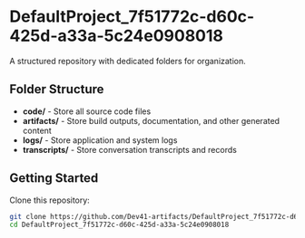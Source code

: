 # DefaultProject_7f51772c-d60c-425d-a33a-5c24e0908018
A structured repository with dedicated folders for organization.

## Folder Structure

- **code/** - Store all source code files
- **artifacts/** - Store build outputs, documentation, and other generated content
- **logs/** - Store application and system logs
- **transcripts/** - Store conversation transcripts and records

## Getting Started

Clone this repository:
```bash
git clone https://github.com/Dev41-artifacts/DefaultProject_7f51772c-d60c-425d-a33a-5c24e0908018
cd DefaultProject_7f51772c-d60c-425d-a33a-5c24e0908018
```
